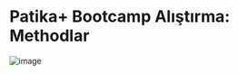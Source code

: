 # Patika+ Bootcamp Alıştırma: Methodlar
![image](https://github.com/user-attachments/assets/81ff00ff-c3fb-4594-bbcc-f8bf9d249d4e)
